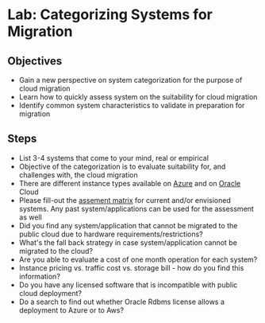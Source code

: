 # Lab: Categorizing Systems for Migration

## Objectives

* Gain a new perspective on system categorization for the purpose of cloud migration
* Learn how to quickly assess system on the suitability for cloud migration
* Identify common system characteristics to validate in preparation for migration

## Steps

* List 3-4 systems that come to your mind, real or empirical
* Objective of the categorization is to evaluate suitability for, and challenges with, the cloud migration
* There are different instance types available on [Azure](https://docs.microsoft.com/en-us/azure/virtual-machines/linux/sizes) and on [Oracle](https://cloud.oracle.com/infrastructure/compute/virtual-machine/features) Cloud
* Please fill-out the [assement matrix](https://docs.google.com/spreadsheets/d/1FYOwGFZcV2O3K80uICVlSqJMlSIidgnhv3qlZ41Bl2A/edit?usp=sharing) for current and/or envisioned systems. Any past system/applications can be used for the assessment as well
* Did you find any system/application that cannot be migrated to the public cloud due to hardware requirements/restrictions?
* What's the fall back strategy in case system/application cannot be migrated to the cloud?
* Are you able to evaluate a cost of one month operation for each system?
* Instance pricing vs. traffic cost vs. storage bill - how do you find this information?
* Do you have any licensed software that is incompatible with public cloud deployment?
* Do a search to find out whether Oracle Rdbms license allows a deployment to Azure or to Aws?